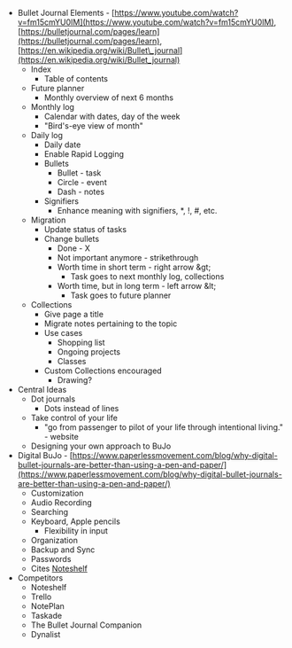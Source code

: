 - Bullet Journal Elements - [https://www.youtube.com/watch?v=fm15cmYU0IM](https://www.youtube.com/watch?v=fm15cmYU0IM), [https://bulletjournal.com/pages/learn](https://bulletjournal.com/pages/learn), [https://en.wikipedia.org/wiki/Bullet\_journal](https://en.wikipedia.org/wiki/Bullet_journal)
  - Index
    - Table of contents
  - Future planner
    - Monthly overview of next 6 months
  - Monthly log
    - Calendar with dates, day of the week
    - &quot;Bird&#39;s-eye view of month&quot;
  - Daily log
    - Daily date
    - Enable Rapid Logging
    - Bullets
      - Bullet - task
      - Circle - event
      - Dash - notes
    - Signifiers
      - Enhance meaning with signifiers, \*, !, #, etc.
  - Migration
    - Update status of tasks
    - Change bullets
      - Done - X
      - Not important anymore - strikethrough
      - Worth time in short term - right arrow \&gt;
        - Task goes to next monthly log, collections
      - Worth time, but in long term - left arrow \&lt;
        - Task goes to future planner
  - Collections
    - Give page a title
    - Migrate notes pertaining to the topic
    - Use cases
      - Shopping list
      - Ongoing projects
      - Classes
    - Custom Collections encouraged
      - Drawing?
- Central Ideas
  - Dot journals
    - Dots instead of lines
  - Take control of your life
    - &quot;go from passenger to pilot of your life through intentional living.&quot; - website
  - Designing your own approach to BuJo
- Digital BuJo - [https://www.paperlessmovement.com/blog/why-digital-bullet-journals-are-better-than-using-a-pen-and-paper/](https://www.paperlessmovement.com/blog/why-digital-bullet-journals-are-better-than-using-a-pen-and-paper/)
  - Customization
  - Audio Recording
  - Searching
  - Keyboard, Apple pencils
    - Flexibility in input
  - Organization
  - Backup and Sync
  - Passwords
  - Cites [Noteshelf](https://apps.apple.com/app/apple-store/id1271086060?mt=8)
- Competitors
  - Noteshelf
  - Trello
  - NotePlan
  - Taskade
  - The Bullet Journal Companion
  - Dynalist